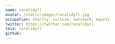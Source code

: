 ```yaml
---
name: ruralidyll
avatar: /static/images/ruralidyll.jpg
occupation: charity, culture, outreach, equity
twitter: https://twitter.com/ruralidyll
teia: ruralidyll
github: 
---
```

